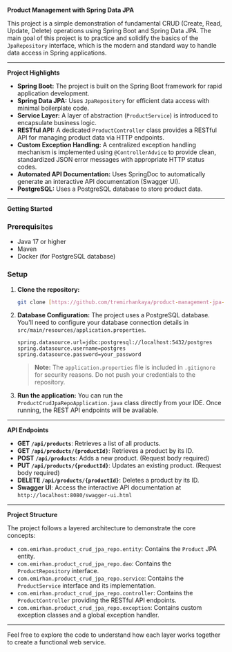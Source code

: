 **Product Management with Spring Data JPA**

This project is a simple demonstration of fundamental CRUD (Create, Read, Update, Delete) operations using Spring Boot and Spring Data JPA. The main goal of this project is to practice and solidify the basics of the `JpaRepository` interface, which is the modern and standard way to handle data access in Spring applications.

---

**Project Highlights**

- **Spring Boot:** The project is built on the Spring Boot framework for rapid application development.
- **Spring Data JPA:** Uses `JpaRepository` for efficient data access with minimal boilerplate code.
- **Service Layer:** A layer of abstraction (`ProductService`) is introduced to encapsulate business logic.
- **RESTful API:** A dedicated `ProductController` class provides a RESTful API for managing product data via HTTP endpoints.
- **Custom Exception Handling:** A centralized exception handling mechanism is implemented using `@ControllerAdvice` to provide clean, standardized JSON error messages with appropriate HTTP status codes.
- **Automated API Documentation:** Uses SpringDoc to automatically generate an interactive API documentation (Swagger UI).
- **PostgreSQL:** Uses a PostgreSQL database to store product data.

---

**Getting Started**

### Prerequisites

- Java 17 or higher
- Maven
- Docker (for PostgreSQL database)

### Setup

1.  **Clone the repository:**
    ```bash
    git clone [https://github.com/tremirhankaya/product-management-jpa-repository.git](https://github.com/tremirhankaya/product-management-jpa-repository.git)
    ```

2.  **Database Configuration:**
    The project uses a PostgreSQL database. You'll need to configure your database connection details in `src/main/resources/application.properties`.
    
    ```properties
    spring.datasource.url=jdbc:postgresql://localhost:5432/postgres
    spring.datasource.username=postgres
    spring.datasource.password=your_password
    ```
    
    > **Note:** The `application.properties` file is included in `.gitignore` for security reasons. Do not push your credentials to the repository.

3.  **Run the application:**
    You can run the `ProductCrudJpaRepoApplication.java` class directly from your IDE. Once running, the REST API endpoints will be available.

---

**API Endpoints**

- **GET `/api/products`**: Retrieves a list of all products.
- **GET `/api/products/{productId}`**: Retrieves a product by its ID.
- **POST `/api/products`**: Adds a new product. (Request body required)
- **PUT `/api/products/{productId}`**: Updates an existing product. (Request body required)
- **DELETE `/api/products/{productId}`**: Deletes a product by its ID.
- **Swagger UI**: Access the interactive API documentation at `http://localhost:8080/swagger-ui.html`

---

**Project Structure**

The project follows a layered architecture to demonstrate the core concepts:

- `com.emirhan.product_crud_jpa_repo.entity`: Contains the `Product` JPA entity.
- `com.emirhan.product_crud_jpa_repo.dao`: Contains the `ProductRepository` interface.
- `com.emirhan.product_crud_jpa_repo.service`: Contains the `ProductService` interface and its implementation.
- `com.emirhan.product_crud_jpa_repo.controller`: Contains the `ProductController` providing the RESTful API endpoints.
- `com.emirhan.product_crud_jpa_repo.exception`: Contains custom exception classes and a global exception handler.

---

Feel free to explore the code to understand how each layer works together to create a functional web service.